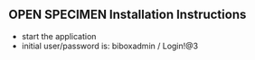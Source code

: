 ## OPEN SPECIMEN Installation Instructions 

* start the application
* initial user/password is: biboxadmin / Login!@3
